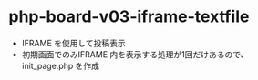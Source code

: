 # php-board-v03-iframe-textfile

- IFRAME を使用して投稿表示
- 初期画面でのみIFRAME 内を表示する処理が1回だけあるので、init_page.php を作成
